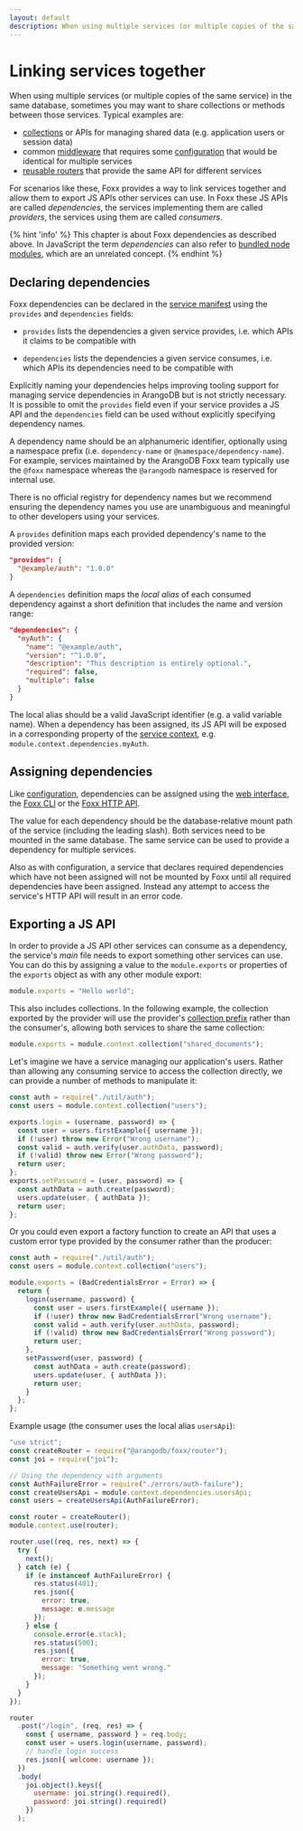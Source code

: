 ```yaml
---
layout: default
description: When using multiple services (or multiple copies of the same service) in thesame database, sometimes you may want to share collections or methods betweenthose services
---
```

Linking services together
=========================

When using multiple services (or multiple copies of the same service) in the
same database, sometimes you may want to share collections or methods between
those services. Typical examples are:

- [collections](foxx-guides-collections.html) or APIs for managing shared data
  (e.g. application users or session data)
- common [middleware](foxx-reference-routers-middleware.html) that requires some
  [configuration](foxx-reference-configuration.html) that would be identical
  for multiple services
- [reusable routers](foxx-guides-routing.html) that provide the same API
  for different services

For scenarios like these, Foxx provides a way to link services together and
allow them to export JS APIs other services can use.
In Foxx these JS APIs are called _dependencies_,
the services implementing them are called _providers_,
the services using them are called _consumers_.

{% hint 'info' %}
This chapter is about Foxx dependencies as described above. In JavaScript the
term _dependencies_ can also refer to
[bundled node modules](foxx-guides-bundled-node-modules.html), which are an unrelated concept.
{% endhint %}


Declaring dependencies
----------------------

Foxx dependencies can be declared in the
[service manifest](foxx-reference-manifest.html)
using the `provides` and `dependencies` fields:

- `provides` lists the dependencies a given service provides,
  i.e. which APIs it claims to be compatible with

- `dependencies` lists the dependencies a given service consumes,
  i.e. which APIs its dependencies need to be compatible with

Explicitly naming your dependencies helps improving tooling support for
managing service dependencies in ArangoDB but is not strictly necessary.
It is possible to omit the `provides` field even if your service provides a
JS API and the `dependencies` field can be used without explicitly specifying
dependency names.

A dependency name should be an alphanumeric identifier, optionally using a
namespace prefix (i.e. `dependency-name` or `@namespace/dependency-name`).
For example, services maintained by the ArangoDB Foxx team typically use
the `@foxx` namespace whereas the `@arangodb` namespace
is reserved for internal use.

There is no official registry for dependency names but we recommend ensuring
the dependency names you use are unambiguous and meaningful
to other developers using your services.

A `provides` definition maps each provided dependency's name
to the provided version:

```json
"provides": {
  "@example/auth": "1.0.0"
}
```

A `dependencies` definition maps the _local alias_ of each consumed dependency
against a short definition that includes the name and version range:

```json
"dependencies": {
  "myAuth": {
    "name": "@example/auth",
    "version": "^1.0.0",
    "description": "This description is entirely optional.",
    "required": false,
    "multiple": false
  }
}
```

The local alias should be a valid JavaScript identifier
(e.g. a valid variable name). When a dependency has been assigned,
its JS API will be exposed in a corresponding property of the
[service context](foxx-reference-context.html),
e.g. `module.context.dependencies.myAuth`.

Assigning dependencies
----------------------

Like [configuration](foxx-reference-configuration.html),
dependencies can be assigned using
the [web interface](programs-web-interface-services.html),
the [Foxx CLI](programs-foxx-cli.html) or
the [Foxx HTTP API](http/foxx-configuration.html).

The value for each dependency should be the database-relative mount path of
the service (including the leading slash). Both services need to be mounted in
the same database. The same service can be used to provide a dependency
for multiple services.

Also as with configuration, a service that declares required dependencies which
have not been assigned will not be mounted by Foxx until all required
dependencies have been assigned. Instead any attempt to access the service's
HTTP API will result in an error code.

Exporting a JS API
------------------

In order to provide a JS API other services can consume as a dependency,
the service's _main_ file needs to export something other services can use.
You can do this by assigning a value to the `module.exports` or properties
of the `exports` object as with any other module export:

```js
module.exports = "Hello world";
```

This also includes collections. In the following example, the collection
exported by the provider will use the provider's
[collection prefix](foxx-guides-collections.html) rather than the consumer's,
allowing both services to share the same collection:

```js
module.exports = module.context.collection("shared_documents");
```

Let's imagine we have a service managing our application's users.
Rather than allowing any consuming service to access the collection directly,
we can provide a number of methods to manipulate it:

```js
const auth = require("./util/auth");
const users = module.context.collection("users");

exports.login = (username, password) => {
  const user = users.firstExample({ username });
  if (!user) throw new Error("Wrong username");
  const valid = auth.verify(user.authData, password);
  if (!valid) throw new Error("Wrong password");
  return user;
};
exports.setPassword = (user, password) => {
  const authData = auth.create(password);
  users.update(user, { authData });
  return user;
};
```

Or you could even export a factory function to create an API that uses a
custom error type provided by the consumer rather than the producer:

```js
const auth = require("./util/auth");
const users = module.context.collection("users");

module.exports = (BadCredentialsError = Error) => {
  return {
    login(username, password) {
      const user = users.firstExample({ username });
      if (!user) throw new BadCredentialsError("Wrong username");
      const valid = auth.verify(user.authData, password);
      if (!valid) throw new BadCredentialsError("Wrong password");
      return user;
    },
    setPassword(user, password) {
      const authData = auth.create(password);
      users.update(user, { authData });
      return user;
    }
  };
};
```

Example usage (the consumer uses the local alias `usersApi`):

```js
"use strict";
const createRouter = require("@arangodb/foxx/router");
const joi = require("joi");

// Using the dependency with arguments
const AuthFailureError = require("./errors/auth-failure");
const createUsersApi = module.context.dependencies.usersApi;
const users = createUsersApi(AuthFailureError);

const router = createRouter();
module.context.use(router);

router.use((req, res, next) => {
  try {
    next();
  } catch (e) {
    if (e instanceof AuthFailureError) {
      res.status(401);
      res.json({
        error: true,
        message: e.message
      });
    } else {
      console.error(e.stack);
      res.status(500);
      res.json({
        error: true,
        message: "Something went wrong."
      });
    }
  }
});

router
  .post("/login", (req, res) => {
    const { username, password } = req.body;
    const user = users.login(username, password);
    // handle login success
    res.json({ welcome: username });
  })
  .body(
    joi.object().keys({
      username: joi.string().required(),
      password: joi.string().required()
    })
  );
```
